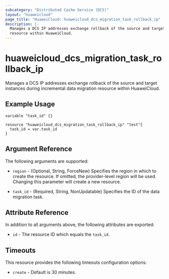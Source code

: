 ```yaml
---
subcategory: "Distributed Cache Service (DCS)"
layout: "huaweicloud"
page_title: "HuaweiCloud: huaweicloud_dcs_migration_task_rollback_ip"
description: |-
  Manages a DCS IP addresses exchange rollback of the source and target instances during incremental data migration
  resource within HuaweiCloud.
---
```


# huaweicloud_dcs_migration_task_rollback_ip

Manages a DCS IP addresses exchange rollback of the source and target instances during incremental data migration
resource within HuaweiCloud.

## Example Usage

```hcl
variable "task_id" {}

resource "huaweicloud_dcs_migration_task_rollback_ip" "test"{
  task_id = var.task_id
}
```

## Argument Reference

The following arguments are supported:

* `region` - (Optional, String, ForceNew) Specifies the region in which to create the resource.
  If omitted, the provider-level region will be used. Changing this parameter will create a new resource.

* `task_id` - (Required, String, NonUpdatable) Specifies the ID of the data migration task.

## Attribute Reference

In addition to all arguments above, the following attributes are exported:

* `id` - The resource ID which equals the `task_id`.

## Timeouts

This resource provides the following timeouts configuration options:

* `create` - Default is 30 minutes.
